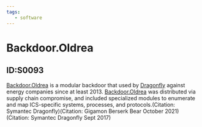 ```yaml
---
tags:
   - software
---
```

# Backdoor.Oldrea
## ID:S0093
[Backdoor.Oldrea](software/S0093) is a modular backdoor that used by [Dragonfly](groups/G0035) against energy companies since at least 2013. [Backdoor.Oldrea](software/S0093) was distributed via supply chain compromise, and included specialized modules to enumerate and map ICS-specific systems, processes, and protocols.(Citation: Symantec Dragonfly)(Citation: Gigamon Berserk Bear October 2021)(Citation: Symantec Dragonfly Sept 2017)
